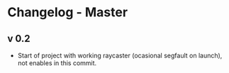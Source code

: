 # Changelog - Master

## v 0.2

* Start of project with working raycaster (ocasional segfault on launch), not enables in this commit.